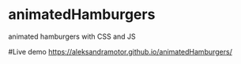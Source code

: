 # animatedHamburgers
 animated hamburgers with CSS and JS

#Live demo
 https://aleksandramotor.github.io/animatedHamburgers/